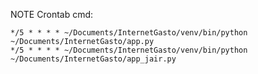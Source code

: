 
NOTE Crontab cmd:
```crontab
*/5 * * * * ~/Documents/InternetGasto/venv/bin/python ~/Documents/InternetGasto/app.py
*/5 * * * * ~/Documents/InternetGasto/venv/bin/python ~/Documents/InternetGasto/app_jair.py

```